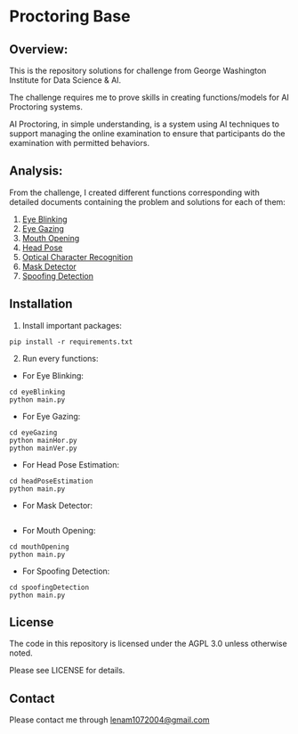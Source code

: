 # Proctoring Base

## Overview: 

This is the repository solutions for challenge from George Washington Institute for Data Science & AI.

The challenge requires me to prove skills in creating functions/models for AI Proctoring systems. 

AI Proctoring, in simple understanding, is a system using AI techniques to support managing the online examination to ensure that participants do the examination with permitted behaviors. 


## Analysis:
From the challenge, I created different functions corresponding with detailed documents containing the problem and solutions for each of them: 

1. [Eye Blinking](docs/eyeBlinking/eyeBlinking.md)
2. [Eye Gazing](docs/eyeGazing/eyeGazing.md)
3. [Mouth Opening](docs/mouthOpening/mouthOpening.md)
4. [Head Pose](docs/headPoseEstimation/headPoseEstimation.md)
5. [Optical Character Recognition](docs/opticalCharacterRecognition/opticalCharacterRecognition.md)
6. [Mask Detector](docs/maskDetector/maskDetector.md)
7. [Spoofing Detection](docs/spoofingDetection/spoofingDetection.md)



## Installation
1. Install important packages:
```
pip install -r requirements.txt 
```
2. Run every functions: 
- For Eye Blinking:
```
cd eyeBlinking 
python main.py
```
- For Eye Gazing:
```
cd eyeGazing 
python mainHor.py
python mainVer.py
```
- For Head Pose Estimation:
```
cd headPoseEstimation 
python main.py
```
- For Mask Detector:
```

```
- For Mouth Opening:
```
cd mouthOpening 
python main.py
```
- For Spoofing Detection: 
```
cd spoofingDetection 
python main.py
```
## License

The code in this repository is licensed under the AGPL 3.0 unless otherwise noted.

Please see LICENSE for details.

## Contact 

Please contact me through lenam1072004@gmail.com